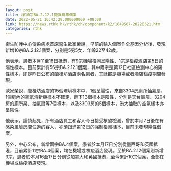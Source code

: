 ```yaml
---
layout: post
title: 增10宗BA.2.12.1變異病毒個案
date: 2022-05-21 16:42:29.000000000 +08:00
link: https://news.rthk.hk/rthk/ch/component/k2/1649567-20220521.htm
categories: rthk
---
```


衞生防護中心傳染病處首席醫生歐家榮說，早前的輸入個案作全基因分析後，發現新增10宗BA.2.12.1個案，分別是5男5女，年齡22至42歲。

他表示，患者本月11至18日抵港，有9宗機場檢測呈陽性、1宗是檢疫酒店第5日的陽性樣本。目前累計有56宗BA.2.12.1個案，其中兩宗是第12日社區檢測中心的陽性樣本，即是昨日公布的蘭桂坊酒店兩名患者，其餘都是機場或者酒店檢疫期間發現。

歐家榮說，蘭桂坊酒店的15個環境樣本中，1個呈陽性，來自3304房廁所抽氣扇，1個房內的空氣清新機樣本不確定，餘下13個樣本是陰性，分別是天台氣喉、3204房的廁所渠、抽氣扇等7個樣本，以及3303房的5個樣本，港大抽取的空氣樣本亦呈陰性。

他表示，謹慎起見，所有酒店員工和客人今日接受核酸檢測，曾於本月7日後在有感染風險房間住過的客人，亦須跟進第12日的強制檢測樣本，目前未發現陽性個案。

另外，中心公布，新增兩宗BA.4個案，患者於本月17日分別從墨西哥和英國抵港，目前累計11宗BA.4個案，均在機場或檢疫酒店發現。至於BA.2.12個案則新增3宗，患者於本月16至17日分別從加拿大和英國抵港，至今累計10宗個案，全部在機場或檢疫酒店發現。
